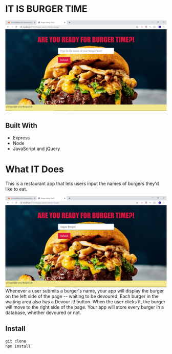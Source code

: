 # IT IS BURGER TIME

![](public/assets/images/screen.jpg)


## Built With
* Express
* Node
* JavaScript and jQuery


# What IT Does
This is a restaurant app that lets users input the names of burgers they'd like to eat.

![](public/assets/images/Entryscreen.jpg)
Whenever a user submits a burger's name, your app will display the burger on the left side of the page -- waiting to be devoured.
Each burger in the waiting area also has a Devour it! button. When the user clicks it, the burger will move to the right side of the page.
Your app will store every burger in a database, whether devoured or not.

## Install
```
git clone
npm install
```
